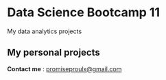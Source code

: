 # Data Science Bootcamp 11
My data analytics projects

## My personal projects

**Contact me** : promiseproulx@gmail.com
